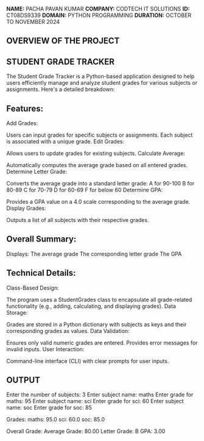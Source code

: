 **NAME:** PACHA PAVAN KUMAR
**COMPANY:** CODTECH IT SOLUTIONS
**ID:** CT08DS9339
**DOMAIN:** PYTHON PROGRAMMING
**DURATION:** OCTOBER TO NOVEMBER 2024

## OVERVIEW OF THE PROJECT
## STUDENT GRADE TRACKER
The Student Grade Tracker is a Python-based application designed to help users efficiently manage and analyze student grades for various subjects or assignments. Here's a detailed breakdown:

## Features:
Add Grades:

Users can input grades for specific subjects or assignments.
Each subject is associated with a unique grade.
Edit Grades:

Allows users to update grades for existing subjects.
Calculate Average:

Automatically computes the average grade based on all entered grades.
Determine Letter Grade:

Converts the average grade into a standard letter grade:
A for 90-100
B for 80-89
C for 70-79
D for 60-69
F for below 60
Determine GPA:

Provides a GPA value on a 4.0 scale corresponding to the average grade.
Display Grades:

Outputs a list of all subjects with their respective grades.
## Overall Summary:

Displays:
The average grade
The corresponding letter grade
The GPA
## Technical Details:
Class-Based Design:

The program uses a StudentGrades class to encapsulate all grade-related functionality (e.g., adding, calculating, and displaying grades).
Data Storage:

Grades are stored in a Python dictionary with subjects as keys and their corresponding grades as values.
Data Validation:

Ensures only valid numeric grades are entered.
Provides error messages for invalid inputs.
User Interaction:

Command-line interface (CLI) with clear prompts for user inputs.
## OUTPUT
Enter the number of subjects:  3
Enter subject name:  maths
Enter grade for maths:  95
Enter subject name:  sci
Enter grade for sci:  60
Enter subject name:  soc
Enter grade for soc:  85

Grades:
maths: 95.0
sci: 60.0
soc: 85.0

Overall Grade:
Average Grade: 80.00
Letter Grade: B
GPA: 3.00
